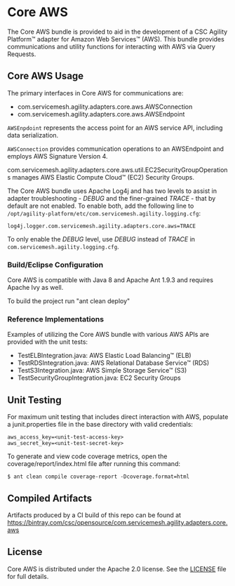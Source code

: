 # Core AWS

The Core AWS bundle is provided to aid in the development of a CSC Agility Platform&trade; adapter for Amazon Web Services&trade; (AWS). This bundle provides communications and utility functions for interacting with AWS via Query Requests.

## Core AWS Usage
The primary interfaces in Core AWS for communications are:
* com.servicemesh.agility.adapters.core.aws.AWSConnection
* com.servicemesh.agility.adapters.core.aws.AWSEndpoint

`AWSEnpdoint` represents the access point for an AWS service API, including data serialization.

`AWSConnection` provides communication operations to an AWSEndpoint and employs AWS Signature Version 4.

com.servicemesh.agility.adapters.core.aws.util.EC2SecurityGroupOperations manages AWS Elastic Compute Cloud&trade; (EC2) Security Groups.

The Core AWS bundle uses Apache Log4j and has two levels to assist in adapter troubleshooting - *DEBUG* and the finer-grained *TRACE* - that by default are not enabled. To enable both, add the following line to `/opt/agility-platform/etc/com.servicemesh.agility.logging.cfg`:
```
log4j.logger.com.servicemesh.agility.adapters.core.aws=TRACE
```
To only enable the *DEBUG* level, use *DEBUG* instead of *TRACE* in `com.servicemesh.agility.logging.cfg`.

### Build/Eclipse Configuration
Core AWS is compatible with Java 8 and Apache Ant 1.9.3 and requires Apache Ivy as well.

To build the project run "ant clean deploy"

### Reference Implementations
Examples of utilizing the Core AWS bundle with various AWS APIs are provided with the unit tests:
* TestELBIntegration.java: AWS Elastic Load Balancing&trade; (ELB)
* TestRDSIntegration.java: AWS Relational Database Service&trade; (RDS)
* TestS3Integration.java: AWS Simple Storage Service&trade; (S3)
* TestSecurityGroupIntegration.java: EC2 Security Groups

## Unit Testing
For maximum unit testing that includes direct interaction with AWS, populate a junit.properties file in the base directory with valid credentials:
```
aws_access_key=<unit-test-access-key>
aws_secret_key=<unit-test-secret-key>
```

To generate and view code coverage metrics, open the coverage/report/index.html file after running this command:
```
$ ant clean compile coverage-report -Dcoverage.format=html
```

## Compiled Artifacts
Artifacts produced by a CI build of this repo can be found at https://bintray.com/csc/opensource/com.servicemesh.agility.adapters.core.aws


## License
Core AWS is distributed under the Apache 2.0 license. See the [LICENSE](https://github.com/csc/com.servicemesh.agility.adapters.core.aws/blob/master/LICENSE) file for full details.
